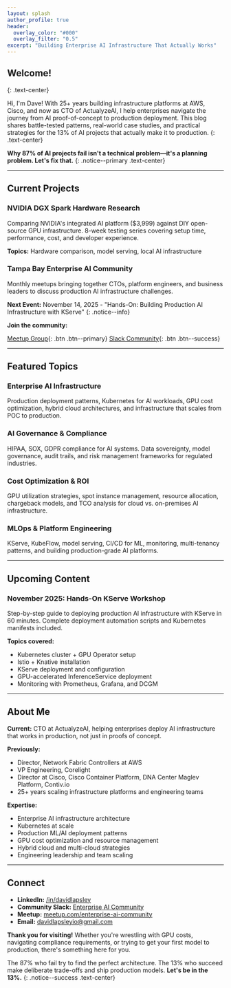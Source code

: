 ```yaml
---
layout: splash
author_profile: true
header:
  overlay_color: "#000"
  overlay_filter: "0.5"
excerpt: "Building Enterprise AI Infrastructure That Actually Works"
---
```


## Welcome!
{: .text-center}

Hi, I'm Dave! With 25+ years building infrastructure platforms at AWS, Cisco, and now as CTO of ActualyzeAI, I help enterprises navigate the journey from AI proof-of-concept to production deployment. This blog shares battle-tested patterns, real-world case studies, and practical strategies for the 13% of AI projects that actually make it to production.
{: .text-center}

**Why 87% of AI projects fail isn't a technical problem—it's a planning problem. Let's fix that.**
{: .notice--primary .text-center}

---

## Current Projects

### NVIDIA DGX Spark Hardware Research
Comparing NVIDIA's integrated AI platform ($3,999) against DIY open-source GPU infrastructure. 8-week testing series covering setup time, performance, cost, and developer experience.

**Topics:** Hardware comparison, model serving, local AI infrastructure

### Tampa Bay Enterprise AI Community
Monthly meetups bringing together CTOs, platform engineers, and business leaders to discuss production AI infrastructure challenges.

**Next Event:** November 14, 2025 - "Hands-On: Building Production AI Infrastructure with KServe"
{: .notice--info}

**Join the community:**

[Meetup Group](https://www.meetup.com/enterprise-ai-community/){: .btn .btn--primary}
[Slack Community](https://join.slack.com/t/enterpriseaicommunity/shared_invite/zt-3fhj8evxf-q3pXrl_epEkQBTLQgEciLA){: .btn .btn--success}

---

## Featured Topics

### Enterprise AI Infrastructure
Production deployment patterns, Kubernetes for AI workloads, GPU cost optimization, hybrid cloud architectures, and infrastructure that scales from POC to production.

### AI Governance & Compliance
HIPAA, SOX, GDPR compliance for AI systems. Data sovereignty, model governance, audit trails, and risk management frameworks for regulated industries.

### Cost Optimization & ROI
GPU utilization strategies, spot instance management, resource allocation, chargeback models, and TCO analysis for cloud vs. on-premises AI infrastructure.

### MLOps & Platform Engineering
KServe, KubeFlow, model serving, CI/CD for ML, monitoring, multi-tenancy patterns, and building production-grade AI platforms.

---

## Upcoming Content

### November 2025: Hands-On KServe Workshop
Step-by-step guide to deploying production AI infrastructure with KServe in 60 minutes. Complete deployment automation scripts and Kubernetes manifests included.

**Topics covered:**
- Kubernetes cluster + GPU Operator setup
- Istio + Knative installation
- KServe deployment and configuration
- GPU-accelerated InferenceService deployment
- Monitoring with Prometheus, Grafana, and DCGM

---

## About Me

**Current:** CTO at ActualyzeAI, helping enterprises deploy AI infrastructure that works in production, not just in proofs of concept.

**Previously:**
- Director, Network Fabric Controllers at AWS
- VP Engineering, Corelight
- Director at Cisco, Cisco Container Platform, DNA Center Maglev Platform, Contiv.io
- 25+ years scaling infrastructure platforms and engineering teams

**Expertise:**
- Enterprise AI infrastructure architecture
- Kubernetes at scale
- Production ML/AI deployment patterns
- GPU cost optimization and resource management
- Hybrid cloud and multi-cloud strategies
- Engineering leadership and team scaling

---

## Connect

- **LinkedIn:** [/in/davidlapsley](https://linkedin.com/in/davidlapsley)
- **Community Slack:** [Enterprise AI Community](https://join.slack.com/t/enterpriseaicommunity/shared_invite/zt-3fhj8evxf-q3pXrl_epEkQBTLQgEciLA)
- **Meetup:** [meetup.com/enterprise-ai-community](https://meetup.com/enterprise-ai-community)
- **Email:** davidlapsleyio@gmail.com

**Thank you for visiting!** Whether you're wrestling with GPU costs, navigating compliance requirements, or trying to get your first model to production, there's something here for you.

The 87% who fail try to find the perfect architecture. The 13% who succeed make deliberate trade-offs and ship production models. **Let's be in the 13%.**
{: .notice--success .text-center}
